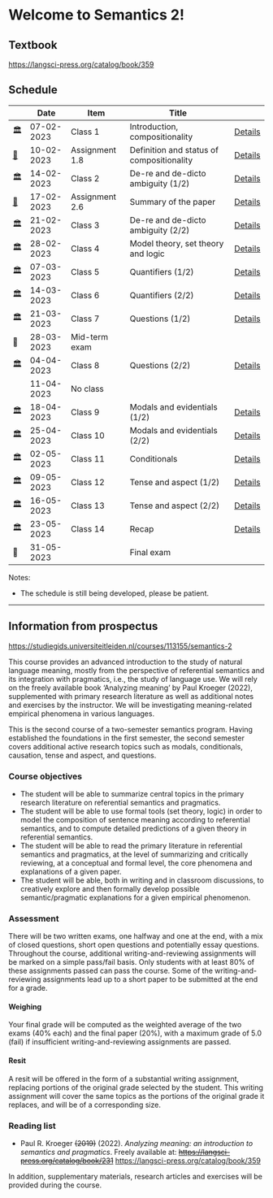 # Welcome to Semantics 2!

## Textbook

https://langsci-press.org/catalog/book/359


## Schedule
|                                                                                     |    Date    |      Item      |                   Title                   |                                                  |
|                                         ---                                         |    ---     |      ---       |                    ---                    |                       ---                        |
|                                          🏛                                          | 07-02-2023 |    Class 1     |       Introduction, compositionality      |   [Details](classes/01_introduction/README.md)   |
| [📝](https://brightspace.universiteitleiden.nl/d2l/le/lessons/210127/topics/2292943) | 10-02-2023 | Assignment 1.8 | Definition and status of compositionality |   [Details](classes/01_introduction/README.md)   |
|                                          🏛                                          | 14-02-2023 |    Class 2     |     De-re and de-dicto ambiguity (1/2)    |  [Details](classes/02_de_re_de_dicto/README.md)  |
|  [📝](https://brightspace.universiteitleiden.nl/d2l/le/lessons/210127/units/2292941) | 17-02-2023 | Assignment 2.6 |            Summary of the paper           |  [Details](classes/02_de_re_de_dicto/README.md)  |
|                                          🏛                                          | 21-02-2023 |    Class 3     |     De-re and de-dicto ambiguity (2/2)    | [Details](classes/03_de_re_de_dicto_2/README.md) |
|                                          🏛                                          | 28-02-2023 |    Class 4     |     Model theory, set theory and logic    |   [Details](classes/04_model_theory/README.md)   |
|                                          🏛                                          | 07-03-2023 |    Class 5     |             Quantifiers (1/2)             |   [Details](classes/05_quantifiers/README.md)    |
|                                          🏛                                          | 14-03-2023 |    Class 6     |             Quantifiers (2/2)             |  [Details](classes/06_quantifiers_2/README.md)   |
|                                          🏛                                          | 21-03-2023 |    Class 7     |              Questions (1/2)              |    [Details](classes/07_questions/README.md)     |
|                                          🏁                                          | 28-03-2023 | Mid-term exam  |                                           |                                                  |
|                                          🏛                                          | 04-04-2023 |    Class 8     |              Questions (2/2)              |   [Details](classes/08_questions_2/README.md)    |
|                                                                                     | 11-04-2023 |    No class    |                                           |                                                  |
|                                          🏛                                          | 18-04-2023 |    Class 9     |        Modals and evidentials (1/2)       |      [Details](classes/09_modals/README.md)      |
|                                          🏛                                          | 25-04-2023 |    Class 10    |        Modals and evidentials (2/2)       |     [Details](classes/10_modals_2/README.md)     |
|                                          🏛                                          | 02-05-2023 |    Class 11    |                Conditionals               |   [Details](classes/11_conditionals/README.md)   |
|                                          🏛                                          | 09-05-2023 |    Class 12    |           Tense and aspect (1/2)          |      [Details](classes/12_tense/README.md)       |
|                                          🏛                                          | 16-05-2023 |    Class 13    |           Tense and aspect (2/2)          |     [Details](classes/13_tense_2/README.md)      |
|                                          🏛                                          | 23-05-2023 |    Class 14    |                   Recap                   |      [Details](classes/14_recap/README.md)       |
|                                          🏁                                          | 31-05-2023 |                |                 Final exam                |                                                  |


Notes:
- The schedule is still being developed, please be patient.

----------


## Information from prospectus
https://studiegids.universiteitleiden.nl/courses/113155/semantics-2

This course provides an advanced introduction to the study of natural language meaning, mostly from the perspective of referential semantics and its integration with pragmatics, i.e., the study of language use. We will rely on the freely available book ‘Analyzing meaning’ by Paul Kroeger (2022), supplemented with primary research literature as well as additional notes and exercises by the instructor. We will be investigating meaning-related empirical phenomena in various languages.

This is the second course of a two-semester semantics program. Having established the foundations in the first semester, the second semester covers additional active research topics such as modals, conditionals, causation, tense and aspect, and questions.

### Course objectives

- The student will be able to summarize central topics in the primary research literature on referential semantics and pragmatics.
- The student will be able to use formal tools (set theory, logic) in order to model the composition of sentence meaning according to referential semantics, and to compute detailed predictions of a given theory in referential semantics.
- The student will be able to read the primary literature in referential semantics and pragmatics, at the level of summarizing and critically reviewing, at a conceptual and formal level, the core phenomena and explanations of a given paper.
- The student will be able, both in writing and in classroom discussions, to creatively explore and then formally develop possible semantic/pragmatic explanations for a given empirical phenomenon.

### Assessment

There will be two written exams, one halfway and one at the end, with a mix of closed questions, short open questions and potentially essay questions. Throughout the course, additional writing-and-reviewing assignments will be marked on a simple pass/fail basis. Only students with at least 80% of these assignments passed can pass the course. Some of the writing-and-reviewing assignments lead up to a short paper to be submitted at the end for a grade.

#### Weighing

Your final grade will be computed as the weighted average of the two exams (40% each) and the final paper (20%), with a maximum grade of 5.0 (fail) if insufficient writing-and-reviewing assignments are passed.

#### Resit

A resit will be offered in the form of a substantial writing assignment, replacing portions of the original grade selected by the student. This writing assignment will cover the same topics as the portions of the original grade it replaces, and will be of a corresponding size.

### Reading list

- Paul R. Kroeger ~~(2019)~~ (2022). _Analyzing meaning: an introduction to semantics and pragmatics_. Freely available at: ~~https://langsci-press.org/catalog/book/231~~ https://langsci-press.org/catalog/book/359

In addition, supplementary materials, research articles and exercises will be provided during the course.
